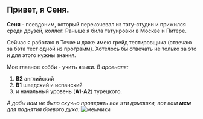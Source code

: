 ## Привет, я Сеня.
**Сеня** - псевдоним, который перекочевал из тату-студии и прижился среди друзей, коллег. Раньше я била татуировки в Москве и Питере.

Сейчас я работаю в Точке и даже имею грейд тестировщика (отвечаю за бэта тест одной из программ). Хотелось бы отвечать не только за это и для этого нужны знания.

Мое главное хобби - учить языки.
_В арсенале:_
1. **B2** английский
2. **B1** шведский и испанский
3. и начальный уровень (**А1-А2**) турецкого.

_А дабы вам не было скучно проверять все эти домашки, вот вам **мем** для поднятия боевого духа:_
![мемчики](https://preview.redd.it/%D0%B6%D0%B8%D0%B7%D0%BD%D1%8C-%D0%BF%D1%80%D0%B5%D0%BA%D1%80%D0%B0%D1%81%D0%BD%D0%B0-v0-3qr0f7wrld5d1.jpeg?width=1080&crop=smart&auto=webp&s=3d964f444aac94bb19c66679be129d3b4f14792a)
